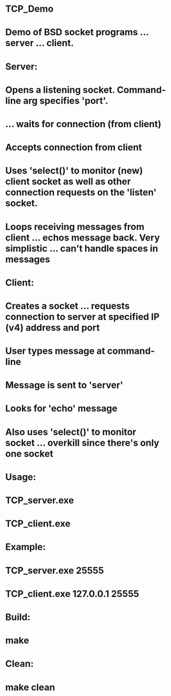 # TCP_Demo
# Demo of BSD socket programs ... server ... client.
#
# Server:
#    Opens a listening socket.  Command-line arg specifies 'port'.
#    ... waits for connection (from client)
#    Accepts connection from client
#    Uses 'select()' to monitor (new) client socket as well as other connection requests on the 'listen' socket.
#    Loops receiving messages from client ... echos message back.  Very simplistic ... can't handle spaces in messages
#
# Client:
#    Creates a socket ... requests connection to server at specified IP (v4) address and port
#    User types message at command-line
#    Message is sent to 'server'
#    Looks for 'echo' message
#    Also uses 'select()' to monitor socket ... overkill since there's only one socket
#
# Usage:
#     TCP_server.exe <port>
#
#     TCP_client.exe <IP-addr-of-svr> <svr-port>
#
# Example:
#     TCP_server.exe 25555
#
#     TCP_client.exe 127.0.0.1 25555
#
# Build:
#    make
#
# Clean:
#    make clean
